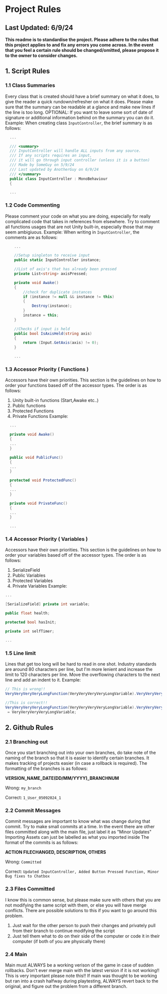 # Project Rules
## Last Updated: 6/9/24
**This readme is to standardise the project. Please adhere to the rules that this project applies to and fix any errors you come across. In the event that you feel a certain rule should be changed/omitted, please propose it to the owner to consider changes.**
## 1. Script Rules
### 1.1 Class Summaries
Every class that is created should have a brief summary on what it does, to give the reader a quick rundown/refresher on what it does.
Please make sure that the summary can be readable at a glance and make new lines if the line is too long.
OPTIONAL: If you want to leave some sort of date of signature or additional information behind on the summary you can do it.
Example: When creating class `InputController`, the brief summary is as follows:
```c#
  ...

  /// <summary>
  /// InputController will handle ALL inputs from any source.
  /// If any scripts requires an input,
  /// it will go through input controller (unless it is a button)
  /// Made by SomeGuy on 5/9/24
  /// Last updated by AnotherGuy on 6/9/24
  /// </summary>
  public class InputController : MonoBehaviour
  {

  ...
```
### 1.2 Code Commenting
Please comment your code on what you are doing, especially for really complicated code that takes in references from elsewhere.
Try to comment all functions usages that are not Unity built-in, especially those that may seem ambigiuous.
Example: When writing in `InputController`, the comments are as follows:
```c#
    ...

    //Setup singleton to receive input
    public static InputController instance;

    //List of axis's that has already been pressed
    private List<string> axisPressed;

    private void Awake()
    {
        //check for duplicate instances
        if (instance != null && instance != this)
        {
            Destroy(instance);
        }
        instance = this;
    }

    //Checks if input is held
    public bool IsAxisHeld(string axis)
    {
        return (Input.GetAxis(axis) != 0);
    }

    ...
```
### 1.3 Accessor Priority ( Functions )
Accessors have their own priorities.
This section is the guidelines on how to order your functions based off of the accessor types.
The order is as follows:
1. Unity built-in functions (Start,Awake etc..)
2. Public functions
3. Protected Functions
4. Private Functions
Example:
```c#
  ...

  private void Awake()
  {
  ...
  }

  public void PublicFunc()
  {
  ...
  }

  protected void ProtectedFunc()
  {
  ...
  }

  private void PrivateFunc()
  {
  ...
  }

  ...
```
### 1.4 Accessor Priority ( Variables )
Accessors have their own priorities.
This section is the guidelines on how to order your variables based off of the accessor types.
The order is as follows:
1. SerializeField
2. Public Variables
3. Protected Variables
4. Private Variables
Example:
```c#
...

[SerializeField] private int variable;

public float health;

protected bool hasInit;

private int selfTimer;

...
```
### 1.5 Line limit
Lines that get too long will be hard to read in one shot.
Industry standards are around 80 characters per line, but I'm more lenient and increase the limit to 120 characters per line.
Move the overflowing characters to the next line and add an indent to it.
Example:
```c#
// This is wrong!!
VeryVeryVeryVeryLongFunction(VeryVeryVeryVeryLongVariable).VeryVeryVeryVeryLongAttirbute = VeryVeryVeryVeryLongVariable;

//This is correct!!
VeryVeryVeryVeryLongFunction(VeryVeryVeryVeryLongVariable).VeryVeryVeryVeryLongAttirbute
 = VeryVeryVeryVeryLongVariable;
```
## 2. Github Rules
### 2.1 Branching out
Once you start branching out into your own branches, do take note of the naming of the branch so that it is easier to identify certain branches.
It makes tracking of projects easier (in case a rollback is required).
The formatting of the branches is as follows:

**VERSION_NAME_DATE(DD/MM/YYYY)_BRANCHNUM**

Wrong: `my_branch`

Correct: `1_User_05092024_1`

### 2.2 Commit Messages
Commit messages are important to know what was change during that commit. Try to make small commits at a time.
In the event there are other files committed along with the main file, just label it as "Minor Updates"
Importing Assets can just be labelled as what you imported inside
The format of the commits is as follows:

**ACTION FILECHANGED, DESCRIPTION, OTHERS**

Wrong: `Committed`

Correct: `Updated InputController, Added Button Pressed Function, Minor Bug fixes to Chatbox`

### 2.3 Files Committed
I know this is common sense, but please make sure with others that you are not modifying the same script with them, or else you will have merge conflicts.
There are possible solutions to this if you want to go around this problem.
1. Just wait for the other person to push their changes and privately pull from their branch to continue modifying the script
2. Just tell them what to do on their side of the computer or code it in their computer (if both of you are physically there)

### 2.4 Main
Main must ALWAYS be a working verison of the game in case of sudden rollbacks. Don't ever merge main with the latest version if it is not working!!
This is very important please note this!!
If main was thought to be working but ran into a crash halfway during playtesting, ALWAYS revert back to the original, and figure out the problem from a different branch.
